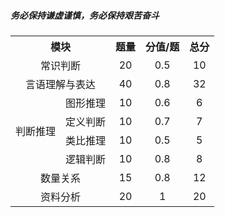 
##### 务必保持谦虚谨慎，务必保持艰苦奋斗

<table>
	<tr align="center">
        <th  colspan="2">模块</th>
        <th>题量</th>
		  <th>分值/题</th>
        <th>总分</th>
    </tr>
        <tr align="center">
        <td colspan="2">常识判断</td>
        <td>20</td>
        <td>0.5</td>
        <td>10</td>
    </tr>
    <tr align="center">
        <td colspan="2">言语理解与表达</td>
        <td>40</td>
        <td>0.8</td>
        <td>32</td>
    </tr>
    <tr align="center">
        <td rowspan="4">判断推理</td>
        <td>图形推理</td>
        <td>10</td>
        <td>0.6</td>
        <td>6</td>
    </tr>
    <tr align="center">
        <td>定义判断</td>
        <td>10</td>
        <td>0.7</td>
        <td>7</td>
    </tr>
    <tr align="center">
        <td>类比推理</td>
        <td>10</td>
        <td>0.5</td>
        <td>5</td>
    </tr>
    <tr align="center">
        <td>逻辑判断</td>
        <td>10</td>
        <td>0.8</td>
        <td>8</td>
    </tr>
    <tr align="center">
        <td colspan="2">数量关系</td>
        <td>15</td>
        <td>0.8</td>
        <td>12</td>
    </tr>
    <tr align="center">
        <td colspan="2">资料分析</td>
        <td>20</td>
        <td>1</td>
        <td>20</td>
    </tr>
</table>